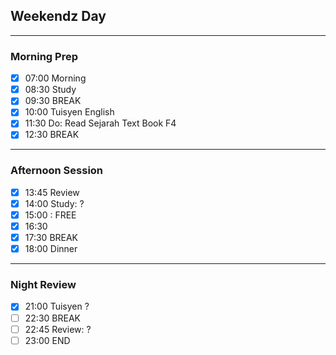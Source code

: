  ## Weekendz Day
---
### Morning Prep

- [x] 07:00 Morning
- [x] 08:30 Study
- [x] 09:30 BREAK
- [x] 10:00 Tuisyen English
- [x] 11:30 Do: Read Sejarah Text Book F4
- [x] 12:30 BREAK
---
### Afternoon Session

- [x] 13:45 Review
- [x] 14:00 Study: ?
- [x] 15:00 : FREE
- [x] 16:30 
- [x] 17:30 BREAK
- [x] 18:00 Dinner
---
### Night Review

- [x] 21:00 Tuisyen ?
- [ ] 22:30 BREAK
- [ ] 22:45 Review: ?
- [ ] 23:00 END